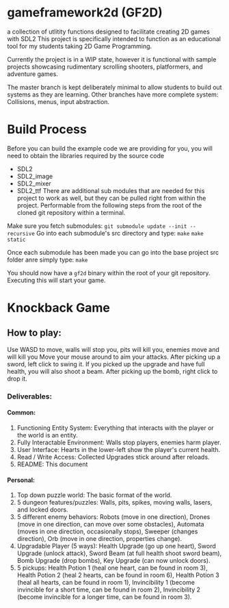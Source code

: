 # gameframework2d (GF2D)
a collection of utlitity functions designed to facilitate creating 2D games with SDL2
This project is specifically intended to function as an educational tool for my students taking 2D Game Programming.

Currently the project is in a WIP state, however it is functional with sample projects showcasing rudimentary scrolling shooters,
platformers, and adventure games.

The master branch is kept deliberately minimal to allow students to build out systems as they are learning.
Other branches have more complete system: Collisions, menus, input abstraction.

# Build Process

Before you can build the example code we are providing for you, you will need to obtain the libraries required
by the source code
 - SDL2
 - SDL2_image
 - SDL2_mixer
 - SDL2_ttf
There are additional sub modules that are needed for this project to work as well, but they can be pulled right from within the project.
Performable from the following steps from the root of the cloned git repository within a terminal. 

Make sure you fetch submodules: `git submodule update --init --recursive`
Go into each submodule's src directory and type:
`make`
`make static`

Once each submodule has been made you can go into the base project src folder anre simply type:
`make`

You should now have a `gf2d` binary within the root of your git repository. Executing this will start your game.

# Knockback Game

## How to play:

Use WASD to move, walls will stop you, pits will kill you, enemies move and will kill you
Move your mouse around to aim your attacks.
After picking up a sword, left click to swing it.  If you picked up the upgrade and have full health, you will also shoot a beam.
After picking up the bomb, right click to drop it.
### Deliverables:
#### Common:
1. Functioning Entity System: Everything that interacts with the player or the world is an entity.
2. Fully Interactable Environment:  Walls stop players, enemies harm player.
3. User Interface: Hearts in the lower-left show the player's current health.
4. Read / Write Access: Collected Upgrades stick around after reloads.
5. README: This document
#### Personal:
1. Top down puzzle world: The basic format of the world.
2. 5 dungeon features/puzzles: Walls, pits, spikes, moving walls, lasers, and locked doors.
3. 5 different enemy behaviors: Robots (move in one direction), Drones (move in one direction, can move over some obstacles), Automata (moves in one direction, occasionally stops), Sweeper (changes direction), Orb (move in one direction, properties change).
4. Upgradable Player (5 ways): Health Upgrade (go up one heart), Sword Upgrade (unlock attack), Sword Beam (at full health shoot sword beam), Bomb Upgrade (drop bombs), Key Upgrade (can now unlock doors).
5. 5 pickups: Health Potion 1 (heal one heart, can be found in room 3), Health Potion 2 (heal 2 hearts, can be found in room 6), Health Potion 3 (heal all hearts, can be found in room 1), Invincibility 1 (become invincible for a short time, can be found in room 2), Invincibility 2 (become invincible for a longer time, can be found in room 3).